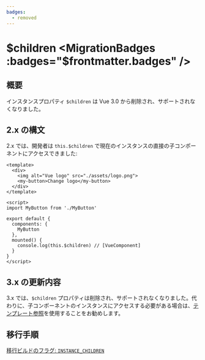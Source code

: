 ```yaml
---
badges:
  - removed
---
```


# $children <MigrationBadges :badges="$frontmatter.badges" />

## 概要

インスタンスプロパティ `$children` は Vue 3.0 から削除され、サポートされなくなりました。

## 2.x の構文

2.x では、開発者は `this.$children` で現在のインスタンスの直接の子コンポーネントにアクセスできました:

```vue
<template>
  <div>
    <img alt="Vue logo" src="./assets/logo.png">
    <my-button>Change logo</my-button>
  </div>
</template>

<script>
import MyButton from './MyButton'

export default {
  components: {
    MyButton
  },
  mounted() {
    console.log(this.$children) // [VueComponent]
  }
}
</script>
```

## 3.x の更新内容

3.x では、`$children` プロパティは削除され、サポートされなくなりました。代わりに、子コンポーネントのインスタンスにアクセスする必要がある場合は、[テンプレート参照](https://ja.vuejs.org/guide/essentials/template-refs.html#template-refs)を使用することをお勧めします。

## 移行手順

[移行ビルドのフラグ: `INSTANCE_CHILDREN`](../migration-build.html#compat-configuration)
